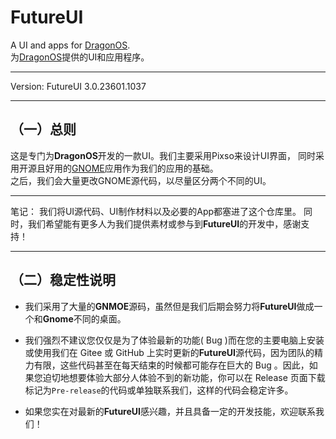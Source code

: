 # FutureUI
A UI and apps for [DragonOS](https://github.com/ZJ-Dragon/DragonOS).   
为[DragonOS](https://github.com/ZJ-Dragon/DragonOS)提供的UI和应用程序。

---

Version: FutureUI 3.0.23601.1037

---

## （一）总则

这是专门为**DragonOS**开发的一款UI。我们主要采用Pixso来设计UI界面，
同时采用开源且好用的[GNOME](https://www.gnome.org)应用作为我们的应用的基础。  
之后，我们会大量更改GNOME源代码，以尽量区分两个不同的UI。

---

笔记： 我们将UI源代码、UI制作材料以及必要的App都塞进了这个仓库里。
同时，我们希望能有更多人为我们提供素材或参与到**FutureUI**的开发中，感谢支持！

---

## （二）稳定性说明  

 - 我们采用了大量的**GNMOE**源码，虽然但是我们后期会努力将**FutureUI**做成一个和**Gnome**不同的桌面。  

 - 我们强烈不建议您仅仅是为了体验最新的功能( Bug )而在您的主要电脑上安装或使用我们在 Gitee 或 GitHub 上实时更新的**FutureUI**源代码，因为团队的精力有限，这些代码甚至在每天结束的时候都可能存在巨大的 Bug 。因此，如果您迫切地想要体验大部分人体验不到的新功能，你可以在 Release 页面下载标记为`Pre-release`的代码或单独联系我们，这样的代码会稳定许多。  

  - 如果您实在对最新的**FutureUI**感兴趣，并且具备一定的开发技能，欢迎联系我们！